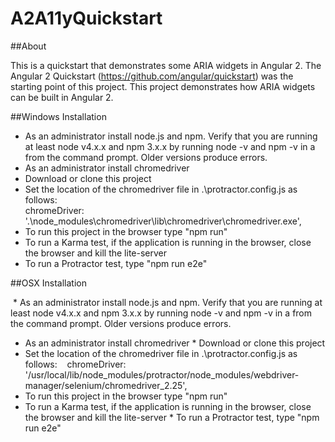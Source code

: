 # A2A11yQuickstart

##About

This is a quickstart that demonstrates some ARIA widgets in Angular 2. The Angular 2 Quickstart (https://github.com/angular/quickstart) was the starting point of this project. This project demonstrates how ARIA widgets can be built in Angular 2.

##Windows Installation

 * As an administrator install node.js and npm. Verify that you are running at least node v4.x.x and npm 3.x.x by running node -v and npm -v in a from the command prompt. Older versions produce errors.
 * As an administrator install chromedriver
 * Download or clone this project
 * Set the location of the chromedriver file in .\protractor.config.js as follows:  
  chromeDriver: '.\\node_modules\\chromedriver\\lib\\chromedriver\\chromedriver.exe',
 * To run this project in the browser type "npm run"
 * To run a Karma test, if the application is running in the browser, close the browser and kill the lite-server
 * To run a Protractor test, type "npm run e2e"

##OSX Installation

 * As an administrator install node.js and npm. Verify that you are running at least node v4.x.x and npm 3.x.x by running node -v and npm -v in a from the command prompt. Older versions produce errors.
 * As an administrator install chromedriver * Download or clone this project
 * Set the location of the chromedriver file in .\protractor.config.js as follows:    
 chromeDriver: '/usr/local/lib/node_modules/protractor/node_modules/webdriver-manager/selenium/chromedriver_2.25',
 * To run this project in the browser type "npm run"
 * To run a Karma test, if the application is running in the browser, close the browser and kill the lite-server * To run a Protractor test, type "npm run e2e"






